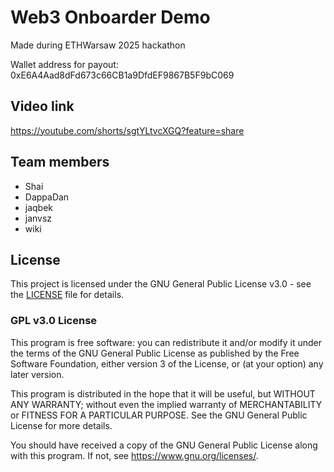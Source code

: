 # Web3 Onboarder Demo

Made during ETHWarsaw 2025 hackathon

Wallet address for payout: 0xE6A4Aad8dFd673c66CB1a9DfdEF9867B5F9bC069

## Video link

https://youtube.com/shorts/sgtYLtvcXGQ?feature=share

## Team members

- Shai
- DappaDan
- jaqbek
- janvsz
- wiki

## License

This project is licensed under the GNU General Public License v3.0 - see the [LICENSE](LICENSE) file for details.

### GPL v3.0 License

This program is free software: you can redistribute it and/or modify
it under the terms of the GNU General Public License as published by
the Free Software Foundation, either version 3 of the License, or
(at your option) any later version.

This program is distributed in the hope that it will be useful,
but WITHOUT ANY WARRANTY; without even the implied warranty of
MERCHANTABILITY or FITNESS FOR A PARTICULAR PURPOSE. See the
GNU General Public License for more details.

You should have received a copy of the GNU General Public License
along with this program. If not, see <https://www.gnu.org/licenses/>.
